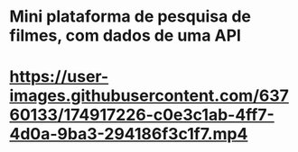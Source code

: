 <h1>Mini plataforma de pesquisa de filmes, com dados de uma API <h1/>


https://user-images.githubusercontent.com/63760133/174917226-c0e3c1ab-4ff7-4d0a-9ba3-294186f3c1f7.mp4


  
  

